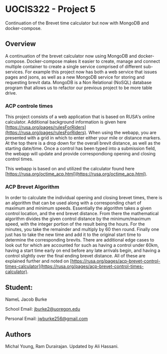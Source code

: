 # UOCIS322 - Project 5 #
Continuation of the Brevet time calculator but now with MongoDB and docker-compose.

## Overview

A continuation of the brevet calculator now using MongoDB and docker-compose. Docker-compose makes it easier to create, manage and connect multiple container to create a single service comprised of different sub-services. For example this project now has both a web service that issues pages and jsons, as well as a new MongoDB service for storing and requesting brevit data. MongoDB is a Non Relational (NoSQL) database program that allows us to refactor our previous project to be more table drive. 


### ACP controle times

This project consists of a web application that is based on RUSA's online calculator. Additional background information is given here [https://rusa.org/pages/rulesForRiders](https://rusa.org/pages/rulesForRiders). When using the webapp, you are presented with a grid in which to enter either your mile or distance markers. At the top there is a drop down for the overall brevit distance, as well as the starting date/time. Once a control has been typed into a submission field, the webapp will update and provide correspondiong opening and closing control times.

This webapp is based on and utilized the calculator found here [https://rusa.org/octime_acp.html](https://rusa.org/octime_acp.html).

### ACP Brevet Algorithm

In order to calculate the individual opening and closing brevet times, there is an algorithm that can be used along with a corresponding chart of maximum and minimum speeds. Essentially the algorithm takes a given control location, and the end brevet distance. From there the mathematical algorithm divides the given control distance by the minimum/maximum speed, with the integer portion of the result being the hours. For the minutes, you take the remainder and multiply by 60 then round. Finally one just has to take the new time and add it to the original start time to determine the corresponding brevits. There are additional edge cases to look out for which are accounted for such as having a control under 60km, having a start time early on end before any late arrivals begin, and having a control slightly over the final ending brevet distance. All of these are explained further and noted on [https://rusa.org/pages/acp-brevet-control-times-calculator](https://rusa.org/pages/acp-brevet-control-times-calculator).  


## Student:

NameL Jacob Burke

School Email: jburke2@uoregon.edu

Personal Email: jwburke256@gmail.com

## Authors

Michal Young, Ram Durairajan. Updated by Ali Hassani.
